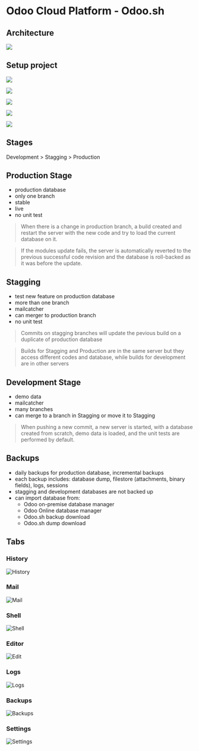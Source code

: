 # Odoo Cloud Platform - Odoo.sh

## Architecture

![](odoo-sh-1.png)

## Setup project

![](deploy.png)

![](github-signin.png)

![](github-authorize.png)

![](deploy-form.png)

![](interface-branches.png)

## Stages

Development > Stagging > Production

## Production Stage

- production database
- only one branch
- stable
- live
- no unit test

> When there is a change in production branch, a build created and restart the server with the new code and try to load the current database on it.


> If the modules update fails, the server is automatically reverted to the previous successful code revision and the database is roll-backed as it was before the update.

## Stagging

- test new feature on production database
- more than one branch
- mailcatcher
- can merger to production branch
- no unit test

> Commits on stagging branches will update the pevious build on a duplicate of production database

> Builds for Stagging and Production are in the same server but they access different codes and database, while builds for development are in other servers

## Development Stage

- demo data
- mailcatcher
- many branches
- can merge to a branch in Stagging or move it to Stagging

> When pushing a new commit, a new server is started, with a database created from scratch, demo data is loaded, and the unit tests are performed by default.

## Backups

- daily backups for production database, incremental backups
- each backup includes: database dump, filestore (attachments, binary fields), logs, sessions
- stagging and development databases are not backed up
- can import database from:
  - Odoo on-premise database manager
  - Odoo Online database manager
  - Odoo.sh backup download
  - Odoo.sh dump download

## Tabs

### History

![History](interface-branches-history.png)

### Mail

![Mail](interface-branches-mails.png)

### Shell

![Shell](interface-branches-shell.png)

### Editor

![Edit](interface-branches-editor.png)

### Logs

![Logs](interface-branches-logs.png)

### Backups
![Backups](interface-branches-backups.png)

### Settings

![Settings](interface-branches-settings.jpg)
